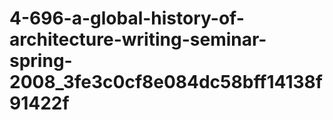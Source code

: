# 4-696-a-global-history-of-architecture-writing-seminar-spring-2008_3fe3c0cf8e084dc58bff14138f91422f
